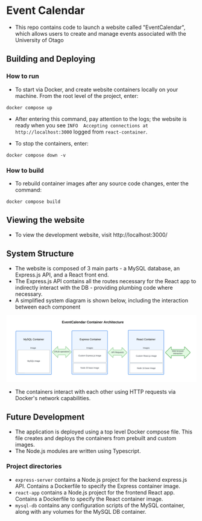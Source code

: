 # Event Calendar

- This repo contains code to launch a website called "EventCalendar", which allows users to create and manage events
  associated with the University of Otago

## Building and Deploying

### How to run

- To start via Docker, and create website containers locally on your machine. From the root level of the project, enter:

```shell
docker compose up
```
- After entering this command, pay attention to the logs; the website is ready when you see `INFO  Accepting connections at http://localhost:3000` logged from `react-container`.

- To stop the containers, enter:
```shell
docker compose down -v
```

### How to build

- To rebuild container images after any source code changes, enter the command:

```
docker compose build
```

## Viewing the website

- To view the development website, visit http://localhost:3000/

## System Structure
- The website is composed of 3 main parts - a MySQL database, an Express.js API, and a React front end.
- The Express.js API contains all the routes necessary for the React app to indirectly interact with the DB - providing
  plumbing code where necessary.
- A simplified system diagram is shown below, including the interaction between each component

![](https://github.com/HugoPhibbs/COSC349_Assignment1_EventCalendar/blob/master/system.png)

- The containers interact with each other using HTTP requests via Docker's network capabilities.

## Future Development
- The application is deployed using a top level Docker compose file. This file creates and deploys the containers
  from prebuilt and custom images.
- The Node.js modules are written using Typescript.

### Project directories
- `express-server` contains a Node.js project for the backend express.js API. Contains a Dockerfile to specify the Express container image.
- `react-app` contains a Node.js project for the frontend React app. Contains a Dockerfile to specify the React container image.
- `mysql-db` contains any configuration scripts of the MySQL container, along with any volumes for the MySQL DB container.